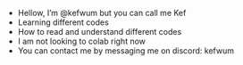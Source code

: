 -  Hellow, I’m @kefwum but you can call me Kef
- Learning different codes
- How to read and understand different codes
- I am not looking to colab right now
- You can contact me by messaging me on discord: kefwum

<!---
kefwum/kefwum is a ✨ special ✨ repository because its `README.md` (this file) appears on your GitHub profile.
You can click the Preview link to take a look at your changes.
--->
